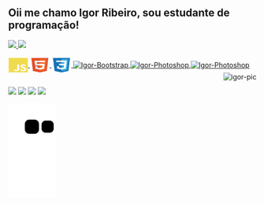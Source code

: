 ## Oii me chamo Igor Ribeiro, sou estudante de programação!
<link rel="stylesheet" href="https://cdn.jsdelivr.net/gh/devicons/devicon@v2.14.0/devicon.min.css">

<div align="left">
  <a href="https://github.com/Bkuste2">
  <img height="180em" src="https://github-readme-stats.vercel.app/api?username=bkuste2&show_icons=true&theme=midnight-purple&include_all_commits=true&count_private=true"/>
  <img height="180em" src="https://github-readme-stats.vercel.app/api/top-langs/?username=bkuste2&layout=compact&langs_count=7&theme=midnight-purple"/>
</div>
<div style="display: inline_block"><br>
  <img align="center" alt="Igor-Js" height="30" width="40" src="https://raw.githubusercontent.com/devicons/devicon/master/icons/javascript/javascript-plain.svg">
  <img align="center" alt="Igor-HTML" height="30" width="40" src="https://raw.githubusercontent.com/devicons/devicon/master/icons/html5/html5-original.svg">
  <img align="center" alt="Igor-CSS" height="30" width="40" src="https://raw.githubusercontent.com/devicons/devicon/master/icons/css3/css3-original.svg">
  <img align="center" alt="Igor-Bootstrap" height="30" width="40" src="https://cdn.jsdelivr.net/gh/devicons/devicon/icons/bootstrap/bootstrap-plain.svg" />
  <img align="center" alt="Igor-Photoshop" height="30" width="40" src="https://cdn.jsdelivr.net/gh/devicons/devicon/icons/photoshop/photoshop-line.svg" />
  <img align="center" alt="Igor-Photoshop" height="30" width="40" src="https://cdn.jsdelivr.net/gh/devicons/devicon/icons/java/java-original.svg" />
  <img align="right" alt="igor-pic" height="300" src="https://cdn.discordapp.com/attachments/933196017048887377/933200411857395722/eu2.png">
</div>
  
  ##
  
<div> 
  <a href="https://www.instagram.com/igorribeiro632/" target="_blank"><img src="https://img.shields.io/badge/-Instagram-%23E4405F?style=for-the-badge&logo=instagram&logoColor=white" target="_blank"></a>
 <a href="https://www.linkedin.com/in/igor-medeiros-ribeiro" target="_blank"><img src="https://img.shields.io/badge/-LinkedIn-%230077B5?style=for-the-badge&logo=linkedin&logoColor=white" target="_blank"></a> 
  <a href="https://discord.gg/Fh9qv7SF" target="_blank"><img src="https://img.shields.io/badge/Discord-7289DA?style=for-the-badge&logo=discord&logoColor=white" target="_blank"></a> 
 <a href = "mailto:igormr632@gmail.com"><img src="https://img.shields.io/badge/-Gmail-%23333?style=for-the-badge&logo=gmail&logoColor=white" target="_blank"></a>
 
  ![Snake animation](https://github.com/Bkuste2/Bkuste2/blob/output/github-contribution-grid-snake.svg)
 
</div>
